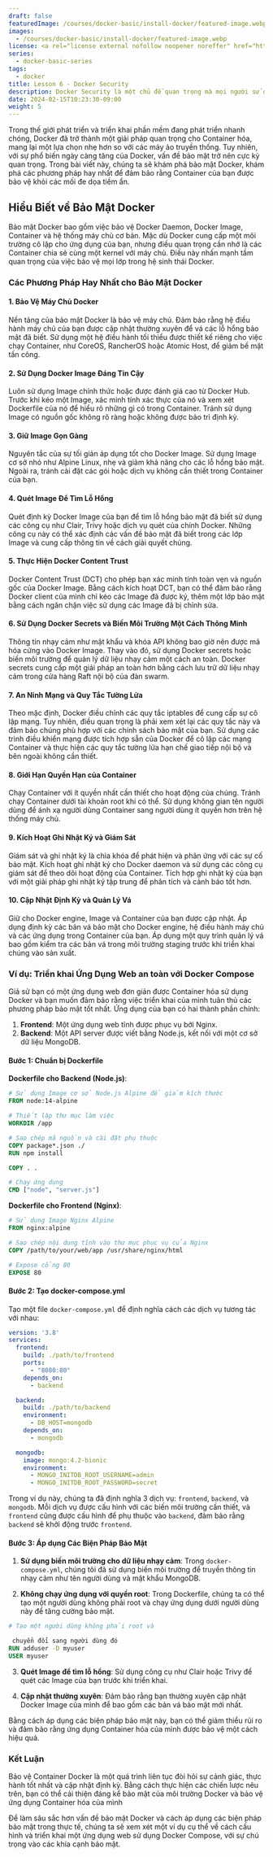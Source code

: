 ```yaml
---
draft: false
featuredImage: /courses/docker-basic/install-docker/featured-image.webp
images:
  - /courses/docker-basic/install-docker/featured-image.webp
license: <a rel="license external nofollow noopener noreffer" href="https://creativecommons.org/licenses/by-nc/4.0/" target="_blank">CC BY-NC 4.0</a>
series:
  - docker-basic-series
tags:
  - docker
title: Lesson 6 - Docker Security
description: Docker Security là một chủ đề quan trọng mà mọi người sử dụng Docker cần phải quan tâm. Trong bài học này, chúng ta sẽ tìm hiểu về các vấn đề bảo mật liên quan đến Docker và cách giải quyết chúng.
date: 2024-02-15T10:23:30-09:00
weight: 5
---
```



Trong thế giới phát triển và triển khai phần mềm đang phát triển nhanh chóng, Docker đã trở thành một giải pháp quan trọng cho Container hóa, mang lại một lựa chọn nhẹ hơn so với các máy ảo truyền thống. Tuy nhiên, với sự phổ biến ngày càng tăng của Docker, vấn đề bảo mật trở nên cực kỳ quan trọng. Trong bài viết này, chúng ta sẽ khám phá bảo mật Docker, khám phá các phương pháp hay nhất để đảm bảo rằng Container của bạn được bảo vệ khỏi các mối đe dọa tiềm ẩn.

## Hiểu Biết về Bảo Mật Docker

Bảo mật Docker bao gồm việc bảo vệ Docker Daemon, Docker Image, Container và hệ thống máy chủ cơ bản. Mặc dù Docker cung cấp một môi trường cô lập cho ứng dụng của bạn, nhưng điều quan trọng cần nhớ là các Container chia sẻ cùng một kernel với máy chủ. Điều này nhấn mạnh tầm quan trọng của việc bảo vệ mọi lớp trong hệ sinh thái Docker.

### Các Phương Pháp Hay Nhất cho Bảo Mật Docker

#### 1. Bảo Vệ Máy Chủ Docker

Nền tảng của bảo mật Docker là bảo vệ máy chủ. Đảm bảo rằng hệ điều hành máy chủ của bạn được cập nhật thường xuyên để vá các lỗ hổng bảo mật đã biết. Sử dụng một hệ điều hành tối thiểu được thiết kế riêng cho việc chạy Container, như CoreOS, RancherOS hoặc Atomic Host, để giảm bề mặt tấn công.

#### 2. Sử Dụng Docker Image Đáng Tin Cậy

Luôn sử dụng Image chính thức hoặc được đánh giá cao từ Docker Hub. Trước khi kéo một Image, xác minh tính xác thực của nó và xem xét Dockerfile của nó để hiểu rõ những gì có trong Container. Tránh sử dụng Image có nguồn gốc không rõ ràng hoặc không được bảo trì định kỳ.

#### 3. Giữ Image Gọn Gàng

Nguyên tắc của sự tối giản áp dụng tốt cho Docker Image. Sử dụng Image cơ sở nhỏ như Alpine Linux, nhẹ và giảm khả năng cho các lỗ hổng bảo mật. Ngoài ra, tránh cài đặt các gói hoặc dịch vụ không cần thiết trong Container của bạn.

#### 4. Quét Image Để Tìm Lỗ Hổng

Quét định kỳ Docker Image của bạn để tìm lỗ hổng bảo mật đã biết sử dụng các công cụ như Clair, Trivy hoặc dịch vụ quét của chính Docker. Những công cụ này có thể xác định các vấn đề bảo mật đã biết trong các lớp Image và cung cấp thông tin về cách giải quyết chúng.

#### 5. Thực Hiện Docker Content Trust

Docker Content Trust (DCT) cho phép bạn xác minh tính toàn vẹn và nguồn gốc của Docker Image. Bằng cách kích hoạt DCT, bạn có thể đảm bảo rằng Docker client của mình chỉ kéo các Image đã được ký, thêm một lớp bảo mật bằng cách ngăn chặn việc sử dụng các Image đã bị chỉnh sửa.

#### 6. Sử Dụng Docker Secrets và Biến Môi Trường Một Cách Thông Minh

Thông tin nhạy cảm như mật khẩu và khóa API không bao giờ nên được mã hóa cứng vào Docker Image. Thay vào đó, sử dụng Docker secrets hoặc biến môi trường để quản lý dữ liệu nhạy cảm một cách an toàn. Docker secrets cung cấp một giải pháp an toàn hơn bằng cách lưu trữ dữ liệu nhạy cảm trong cửa hàng Raft nội bộ của đàn swarm.

#### 7. An Ninh Mạng và Quy Tắc Tường Lửa

Theo mặc định, Docker điều chỉnh các quy tắc iptables để cung cấp sự cô lập mạng. Tuy nhiên, điều quan trọng là phải xem xét lại các quy tắc này và đảm bảo chúng phù hợp với các chính sách bảo mật của bạn. Sử dụng các trình điều khiển mạng được tích hợp sẵn của Docker để cô lập các mạng Container và thực hiện các quy tắc tường lửa hạn chế giao tiếp nội bộ và bên ngoài không cần thiết.

#### 8. Giới Hạn Quyền Hạn của Container

Chạy Container với ít quyền nhất cần thiết cho hoạt động của chúng. Tránh chạy Container dưới tài khoản root khi có thể. Sử dụng không gian tên người dùng để ánh xạ người dùng Container sang người dùng ít quyền hơn trên hệ thống máy chủ.

#### 9. Kích Hoạt Ghi Nhật Ký và Giám Sát

Giám sát và ghi nhật ký là chìa khóa để phát hiện và phản ứng với các sự cố bảo mật. Kích hoạt ghi nhật ký cho Docker daemon và sử dụng các công cụ giám sát để theo dõi hoạt động của Container. Tích hợp ghi nhật ký của bạn với một giải pháp ghi nhật ký tập trung để phân tích và cảnh báo tốt hơn.

#### 10. Cập Nhật Định Kỳ và Quản Lý Vá

Giữ cho Docker engine, Image và Container của bạn được cập nhật. Áp dụng định kỳ các bản vá bảo mật cho Docker engine, hệ điều hành máy chủ và các ứng dụng trong Container của bạn. Áp dụng một quy trình quản lý vá bao gồm kiểm tra các bản vá trong môi trường staging trước khi triển khai chúng vào sản xuất.

### Ví dụ: Triển khai Ứng Dụng Web an toàn với Docker Compose

Giả sử bạn có một ứng dụng web đơn giản được Container hóa sử dụng Docker và bạn muốn đảm bảo rằng việc triển khai của mình tuân thủ các phương pháp bảo mật tốt nhất. Ứng dụng của bạn có hai thành phần chính:

1. **Frontend**: Một ứng dụng web tĩnh được phục vụ bởi Nginx.
2. **Backend**: Một API server được viết bằng Node.js, kết nối với một cơ sở dữ liệu MongoDB.

#### Bước 1: Chuẩn bị Dockerfile

**Dockerfile cho Backend (Node.js)**:

```Dockerfile
# Sử dụng Image cơ sở Node.js Alpine để giảm kích thước
FROM node:14-alpine

# Thiết lập thư mục làm việc
WORKDIR /app

# Sao chép mã nguồn và cài đặt phụ thuộc
COPY package*.json ./
RUN npm install

COPY . .

# Chạy ứng dụng
CMD ["node", "server.js"]
```

**Dockerfile cho Frontend (Nginx)**:

```Dockerfile
# Sử dụng Image Nginx Alpine
FROM nginx:alpine

# Sao chép nội dung tĩnh vào thư mục phục vụ của Nginx
COPY /path/to/your/web/app /usr/share/nginx/html

# Expose cổng 80
EXPOSE 80
```

#### Bước 2: Tạo docker-compose.yml

Tạo một file `docker-compose.yml` để định nghĩa cách các dịch vụ tương tác với nhau:

```yaml
version: '3.8'
services:
  frontend:
    build: ./path/to/frontend
    ports:
      - "8080:80"
    depends_on:
      - backend

  backend:
    build: ./path/to/backend
    environment:
      - DB_HOST=mongodb
    depends_on:
      - mongodb

  mongodb:
    image: mongo:4.2-bionic
    environment:
      - MONGO_INITDB_ROOT_USERNAME=admin
      - MONGO_INITDB_ROOT_PASSWORD=secret
```

Trong ví dụ này, chúng ta đã định nghĩa 3 dịch vụ: `frontend`, `backend`, và `mongodb`. Mỗi dịch vụ được cấu hình với các biến môi trường cần thiết, và `frontend` cũng được cấu hình để phụ thuộc vào `backend`, đảm bảo rằng `backend` sẽ khởi động trước `frontend`.

#### Bước 3: Áp dụng Các Biện Pháp Bảo Mật

1. **Sử dụng biến môi trường cho dữ liệu nhạy cảm**: Trong `docker-compose.yml`, chúng tôi đã sử dụng biến môi trường để truyền thông tin nhạy cảm như tên người dùng và mật khẩu MongoDB.

2. **Không chạy ứng dụng với quyền root**: Trong Dockerfile, chúng ta có thể tạo một người dùng không phải root và chạy ứng dụng dưới người dùng này để tăng cường bảo mật.

```Dockerfile
# Tạo một người dùng không phải root và

 chuyển đổi sang người dùng đó
RUN adduser -D myuser
USER myuser
```

3. **Quét Image để tìm lỗ hổng**: Sử dụng công cụ như Clair hoặc Trivy để quét các Image của bạn trước khi triển khai.

4. **Cập nhật thường xuyên**: Đảm bảo rằng bạn thường xuyên cập nhật Docker Image của mình để bao gồm các bản vá bảo mật mới nhất.

Bằng cách áp dụng các biện pháp bảo mật này, bạn có thể giảm thiểu rủi ro và đảm bảo rằng ứng dụng Container hóa của mình được bảo vệ một cách hiệu quả.



### Kết Luận

Bảo vệ Container Docker là một quá trình liên tục đòi hỏi sự cảnh giác, thực hành tốt nhất và cập nhật định kỳ. Bằng cách thực hiện các chiến lược nêu trên, bạn có thể cải thiện đáng kể bảo mật của môi trường Docker và bảo vệ ứng dụng Container hóa của mình


Để làm sâu sắc hơn vấn đề bảo mật Docker và cách áp dụng các biện pháp bảo mật trong thực tế, chúng ta sẽ xem xét một ví dụ cụ thể về cách cấu hình và triển khai một ứng dụng web sử dụng Docker Compose, với sự chú trọng vào các khía cạnh bảo mật.
